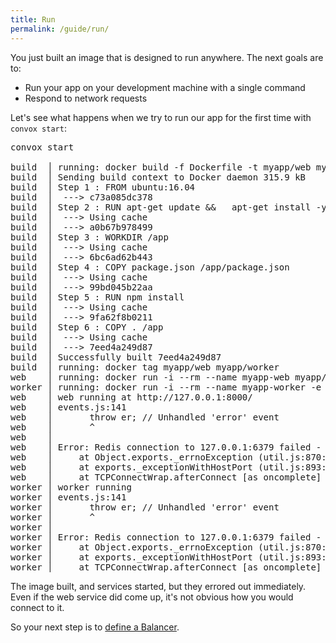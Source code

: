 ```yaml
---
title: Run
permalink: /guide/run/
---
```


You just built an image that is designed to run anywhere. The next goals are to:

* Run your app on your development machine with a single command
* Respond to network requests

Let's see what happens when we try to run our app for the first time with `convox start`:

<pre class="terminal">
<span class="command">convox start</span>

build  │ running: docker build -f Dockerfile -t myapp/web myapp
build  │ Sending build context to Docker daemon 315.9 kB
build  │ Step 1 : FROM ubuntu:16.04
build  │  ---> c73a085dc378
build  │ Step 2 : RUN apt-get update &&   apt-get install -y nodejs npm &&   update-alternatives --install /usr/bin/node node /usr/bin/nodejs 10
build  │  ---> Using cache
build  │  ---> a0b67b978499
build  │ Step 3 : WORKDIR /app
build  │  ---> Using cache
build  │  ---> 6bc6ad62b443
build  │ Step 4 : COPY package.json /app/package.json
build  │  ---> Using cache
build  │  ---> 99bd045b22aa
build  │ Step 5 : RUN npm install
build  │  ---> Using cache
build  │  ---> 9fa62f8b0211
build  │ Step 6 : COPY . /app
build  │  ---> Using cache
build  │  ---> 7eed4a249d87
build  │ Successfully built 7eed4a249d87
build  │ running: docker tag myapp/web myapp/worker
web    │ running: docker run -i --rm --name myapp-web myapp/web node web.js
worker │ running: docker run -i --rm --name myapp-worker -e GITHUB_API_TOKEN myapp/worker node worker.js
web    │ web running at http://127.0.0.1:8000/
web    │ events.js:141
web    │       throw er; // Unhandled 'error' event
web    │       ^
web    │ 
web    │ Error: Redis connection to 127.0.0.1:6379 failed - connect ECONNREFUSED 127.0.0.1:6379
web    │     at Object.exports._errnoException (util.js:870:11)
web    │     at exports._exceptionWithHostPort (util.js:893:20)
web    │     at TCPConnectWrap.afterConnect [as oncomplete] (net.js:1063:14)
worker │ worker running
worker │ events.js:141
worker │       throw er; // Unhandled 'error' event
worker │       ^
worker │ 
worker │ Error: Redis connection to 127.0.0.1:6379 failed - connect ECONNREFUSED 127.0.0.1:6379
worker │     at Object.exports._errnoException (util.js:870:11)
worker │     at exports._exceptionWithHostPort (util.js:893:20)
worker │     at TCPConnectWrap.afterConnect [as oncomplete] (net.js:1063:14)
</pre>

The image built, and services started, but they errored out immediately. Even if the web service did come up, it's not obvious how you would connect to it.

So your next step is to [define a Balancer](/guide/balancers/).
